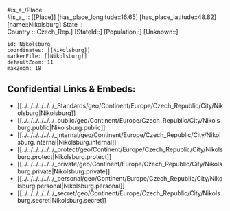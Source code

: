 ﻿---
location: [48.82,16.65] 
mapzoom: [7,12] 
mapmarker: city 
type: City
tags:
- geo/City


SpocWebEntityId: 32920
isDeleted: false
confidential: public

---
#is_a_/Place  
#is_a_ :: [[Place]] 
[has_place_longitude::16.65] 
[has_place_latitude::48.82] 
[name::Nikolsburg] 
State ::  
Country :: Czech_Rep.] 
[StateId::] 
[Population::] 
[Unknown::] 


```leaflet
id: Nikolsburg
coordinates: [[Nikolsburg]] 
markerFile: [[Nikolsburg]] 
defaultZoom: 11 
maxZoom: 18
```


## Confidential Links & Embeds: 
- [[../../../../../../_Standards/geo/Continent/Europe/Czech_Republic/City/Nikolsburg|Nikolsburg]] 
- [[../../../../../../_public/geo/Continent/Europe/Czech_Republic/City/Nikolsburg.public|Nikolsburg.public]] 
- [[../../../../../../_internal/geo/Continent/Europe/Czech_Republic/City/Nikolsburg.internal|Nikolsburg.internal]] 
- [[../../../../../../_protect/geo/Continent/Europe/Czech_Republic/City/Nikolsburg.protect|Nikolsburg.protect]] 
- [[../../../../../../_private/geo/Continent/Europe/Czech_Republic/City/Nikolsburg.private|Nikolsburg.private]] 
- [[../../../../../../_personal/geo/Continent/Europe/Czech_Republic/City/Nikolsburg.personal|Nikolsburg.personal]] 
- [[../../../../../../_secret/geo/Continent/Europe/Czech_Republic/City/Nikolsburg.secret|Nikolsburg.secret]] 
